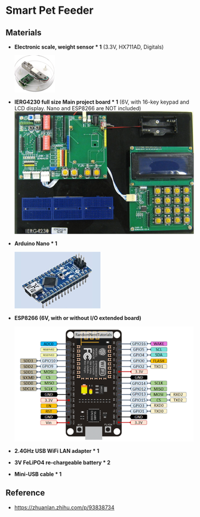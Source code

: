 # Smart Pet Feeder

## Materials
- **Electronic scale, weight sensor * 1** (3.3V, HX711AD, Digitals)

    ![img_4.png](img_4.png)
- **IERG4230 full size Main project board * 1**
(6V, with  16-key keypad and LCD display. Nano and
ESP8266 are NOT included)![img.png](img.png)
- **Arduino Nano * 1**

    ![img_1.png](img_1.png)
- **ESP8266 (6V, with or without I/O extended board)**

    ![img_5.png](img_5.png)
- **2.4GHz USB WiFi LAN adapter * 1**
- **3V FeLiPO4 re-chargeable battery * 2**
- **Mini-USB cable * 1**


## Reference
- https://zhuanlan.zhihu.com/p/93838734